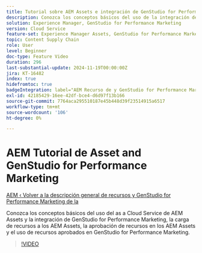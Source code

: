 ```yaml
---
title: Tutorial sobre AEM Assets e integración de GenStudio for Performance Marketing
description: Conozca los conceptos básicos del uso de la integración de AEM Assets y GenStudio for Performance Marketing, la carga de recursos a AEM Assets, la aprobación de recursos en AEM Assets y el uso de recursos aprobados en GenStudio for Performance Marketing.
solution: Experience Manager, GenStudio for Performance Marketing
version: Cloud Service
feature-set: Experience Manager Assets, GenStudio for Performance Marketing
topic: Content Supply Chain
role: User
level: Beginner
doc-type: Feature Video
duration: 296
last-substantial-update: 2024-11-19T00:00:00Z
jira: KT-16482
index: true
hidefromtoc: true
badgeIntegration: label="AEM Recurso de y GenStudio for Performance Marketing" type="positive"
exl-id: 42185429-16ee-42df-bce4-d6d97f13b166
source-git-commit: 7764aca295510187e45b448d39f23514915a6517
workflow-type: tm+mt
source-wordcount: '106'
ht-degree: 0%

---
```


# AEM Tutorial de Asset and GenStudio for Performance Marketing

[AEM ‹ Volver a la descripción general de recursos y GenStudio for Performance Marketing de la](./overview.md)

Conozca los conceptos básicos del uso del as a Cloud Service de AEM Assets y la integración de GenStudio for Performance Marketing, la carga de recursos a los AEM Assets, la aprobación de recursos en los AEM Assets y el uso de recursos aprobados en GenStudio for Performance Marketing.

>[!VIDEO](https://video.tv.adobe.com/v/3439264/?learn=on&enablevpops)
